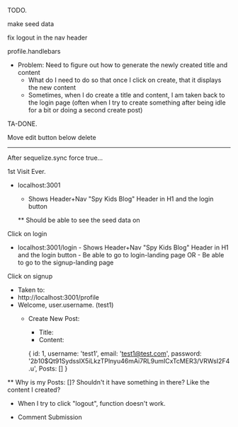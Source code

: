 TODO.

make seed data

fix logout in the nav header

profile.handlebars
- Problem: Need to figure out how to generate the newly created title and content 
  - What do I need to do so that once I click on create, that it displays the new content 
  - Sometimes, when I do create a title and content, I am taken back to the login page (often when I try to create something after being idle for a bit or doing a second create post)


TA-DONE.

Move edit button below delete

-----------

After sequelize.sync force true...

1st Visit Ever.
  - localhost:3001 
    - Shows Header+Nav "Spy Kids Blog" Header in H1 and the login button

    ** Should be able to see the seed data on

Click on login 
  -  localhost:3001/login 
    - Shows Header+Nav "Spy Kids Blog" Header in H1 and the login button
    - Be able to go to login-landing page OR
    - Be able to go to the signup-landing page

Click on signup
  - Taken to:
  - http://localhost:3001/profile
  - Welcome, user.username. (test1)
    - Create New Post:
        - Title:
        - Content:

      {
        id: 1,
        username: 'test1',
        email: 'test1@test.com',
        password: '$2b$10$Qt91SydssIX5iLkzTPlnyu46mAi7RL9umICxTcMER3/VRWsI2F4.u',
        Posts: []
      }

  ** Why is my Posts: []? Shouldn't it have something in there? Like the content I created?

  - When I try to click "logout", function doesn't work.


- Comment Submission